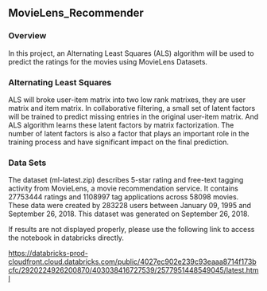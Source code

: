 ## MovieLens_Recommender


### Overview
In this project, an Alternating Least Squares (ALS) algorithm will be used to predict the ratings for the movies using MovieLens Datasets.

### Alternating Least Squares
ALS will broke user-item matrix into two low rank matrixes, they are user matrix and item matrix. In collaborative filtering,  a small set of latent factors will be trained to predict missing entries in the original user-item matrix. And ALS algorithm learns these latent factors by matrix factorization.  The number of latent factors is also a factor that plays an important role in the training process and have significant impact on the final prediction.

### Data Sets
The dataset (ml-latest.zip) describes 5-star rating and free-text tagging activity from MovieLens, a movie recommendation service. It contains 27753444 ratings and 1108997 tag applications across 58098 movies. These data were created by 283228 users between January 09, 1995 and September 26, 2018. This dataset was generated on September 26, 2018.


If results are not displayed properly, please use the following link to access the notebook in databricks directly.

https://databricks-prod-cloudfront.cloud.databricks.com/public/4027ec902e239c93eaaa8714f173bcfc/2920224926200870/403038416727539/2577951448549045/latest.html
